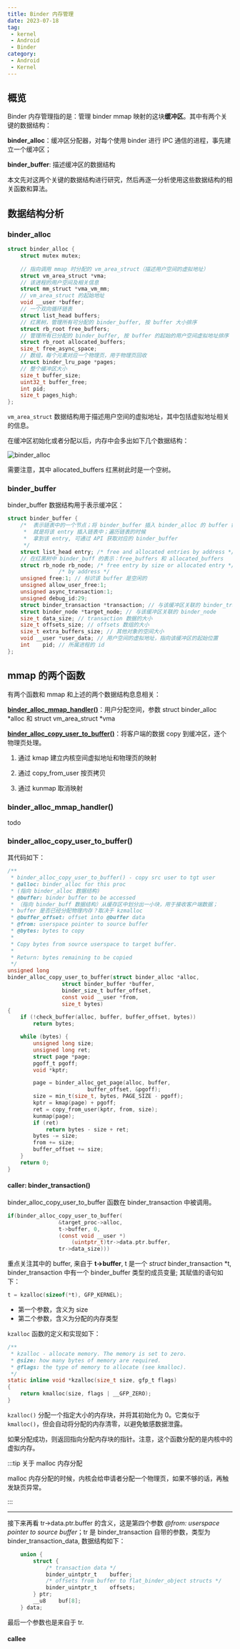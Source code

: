 ```yaml
---
title: Binder 内存管理
date: 2023-07-18
tag:
 - kernel
 - Android
 - Binder
category:
 - Android
 - Kernel
---
```




## 概览

Binder 内存管理指的是：管理 binder mmap 映射的这块**缓冲区**。其中有两个关键的数据结构：

**binder_alloc**：缓冲区分配器，对每个使用 binder 进行 IPC 通信的进程，事先建立一个缓冲区；

**binder_buffer**: 描述缓冲区的数据结构

本文先对这两个关键的数据结构进行研究，然后再逐一分析使用这些数据结构的相关函数和算法。

## 数据结构分析

### binder_alloc

```c
struct binder_alloc {
    struct mutex mutex;
    
    // 指向调用 mmap 时分配的 vm_area_struct（描述用户空间的虚拟地址）
    struct vm_area_struct *vma; 
    // 该进程的用户空间及相关信息
    struct mm_struct *vma_vm_mm; 
    // vm_area_struct 的起始地址
    void __user *buffer; 
    // 一个双向循环链表
    struct list_head buffers; 
    // 红黑树，管理所有可分配的 binder_buffer, 按 buffer 大小排序
    struct rb_root free_buffers; 
    // 管理所有已分配的 binder_buffer, 按 buffer 的起始的用户空间虚拟地址排序
    struct rb_root allocated_buffers; 
    size_t free_async_space; 
    // 数组，每个元素对应一个物理页，用于物理页回收
    struct binder_lru_page *pages; 
    // 整个缓冲区大小
    size_t buffer_size; 
    uint32_t buffer_free;
    int pid;
    size_t pages_high;
};
```

`vm_area_struct` 数据结构用于描述用户空间的虚拟地址，其中包括虚拟地址相关的信息。

在缓冲区初始化或者分配以后，内存中会多出如下几个数据结构：

![binder_alloc](../images/buffers.png)

需要注意，其中 allocated_buffers 红黑树此时是一个空树。

### binder_buffer

binder_buffer 数据结构用于表示缓冲区：

```c
struct binder_buffer {
    /*  表示链表中的一个节点；将 binder_buffer 插入 binder_alloc 的 buffer 链表时，
     *  就是将该 entry 插入链表中；遍历链表的时候           
     *  拿到该 entry, 可通过 API 获取对应的 binder_buffer 
     */
    struct list_head entry; /* free and allocated entries by address */
    // 在红黑树中 binder_buff 的表示：free_buffers 和 allocated_buffers 
    struct rb_node rb_node; /* free entry by size or allocated entry */
                /* by address */
    unsigned free:1; // 标识该 buffer 是空闲的
    unsigned allow_user_free:1;
    unsigned async_transaction:1;
    unsigned debug_id:29;
    struct binder_transaction *transaction; // 与该缓冲区关联的 binder_transaction
    struct binder_node *target_node; // 与该缓冲区关联的 binder_node
    size_t data_size; // transaction 数据的大小
    size_t offsets_size; // offsets 数组的大小
    size_t extra_buffers_size; // 其他对象的空间大小
    void __user *user_data; // 用户空间的虚拟地址，指向该缓冲区的起始位置
    int    pid; // 所属进程的 id
};
```

## mmap 的两个函数

有两个函数和 mmap 和上述的两个数据结构息息相关：

**[binder_alloc_mmap_handler()](https://link.juejin.cn/?target=https%3A%2F%2Fcs.android.com%2Fandroid%2F_%2Fandroid%2Fkernel%2Fcommon%2F%2B%2Fandroid13-5.15%3Adrivers%2Fandroid%2Fbinder_alloc.c%3Bbpv%3D0%3Bbpt%3D0%3Bl%3D739)**：用户分配空间，参数 struct binder_alloc *alloc 和 struct vm_area_struct *vma

**[binder_alloc_copy_user_to_buffer()](https://link.juejin.cn/?target=https%3A%2F%2Fcs.android.com%2Fandroid%2F_%2Fandroid%2Fkernel%2Fcommon%2F%2B%2Fandroid13-5.15%3Adrivers%2Fandroid%2Fbinder_alloc.c%3Bl%3D1207%3Bbpv%3D0%3Bbpt%3D0)**：将客户端的数据 copy 到缓冲区，逐个物理页处理。

1. 通过 kmap 建立内核空间虚拟地址和物理页的映射

2. 通过 copy_from_user 按页拷贝

3. 通过 kunmap 取消映射

### binder_alloc_mmap_handler()

todo

### binder_alloc_copy_user_to_buffer()

其代码如下：

```c
/**
 * binder_alloc_copy_user_to_buffer() - copy src user to tgt user
 * @alloc: binder_alloc for this proc
 * (指向 binder_alloc 数据结构)
 * @buffer: binder buffer to be accessed
 * （指向 binder_buff 数据结构）从缓存区中划分出一小块，用于接收客户端数据；
 * buffer 是否已经分配物理内存？取决于 kzmalloc
 * @buffer_offset: offset into @buffer data
 * @from: userspace pointer to source buffer
 * @bytes: bytes to copy
 *
 * Copy bytes from source userspace to target buffer.
 *
 * Return: bytes remaining to be copied
 */
unsigned long
binder_alloc_copy_user_to_buffer(struct binder_alloc *alloc,
				 struct binder_buffer *buffer,
				 binder_size_t buffer_offset,
				 const void __user *from,
				 size_t bytes)
{
	if (!check_buffer(alloc, buffer, buffer_offset, bytes))
		return bytes;

	while (bytes) {
		unsigned long size;
		unsigned long ret;
		struct page *page;
		pgoff_t pgoff;
		void *kptr;

		page = binder_alloc_get_page(alloc, buffer,
					     buffer_offset, &pgoff);
		size = min_t(size_t, bytes, PAGE_SIZE - pgoff);
		kptr = kmap(page) + pgoff;
		ret = copy_from_user(kptr, from, size);
		kunmap(page);
		if (ret)
			return bytes - size + ret;
		bytes -= size;
		from += size;
		buffer_offset += size;
	}
	return 0;
}
```

#### caller: binder_transaction() 

binder_alloc_copy_user_to_buffer 函数在 binder_transaction 中被调用。

```c
if(binder_alloc_copy_user_to_buffer(
				&target_proc->alloc,
				t->buffer, 0,
				(const void __user *)
					(uintptr_t)tr->data.ptr.buffer,
				tr->data_size)))
```

重点关注其中的 buffer, 来自于 **t->buffer**, t 是一个 *struct* binder_transaction *t, binder_transaction 中有一个 binder_buffer 类型的成员变量;  其赋值的语句如下：

```c
t = kzalloc(sizeof(*t), GFP_KERNEL);
```

- 第一个参数，含义为 size
- 第二个参数，含义为分配的内存类型

`kzalloc` 函数的定义和实现如下：

```c
/**
 * kzalloc - allocate memory. The memory is set to zero.
 * @size: how many bytes of memory are required.
 * @flags: the type of memory to allocate (see kmalloc).
 */
static inline void *kzalloc(size_t size, gfp_t flags)
{
	return kmalloc(size, flags | __GFP_ZERO);
}
```

`kzalloc()` 分配一个指定大小的内存块，并将其初始化为 0。它类似于 `kmalloc()`，但会自动将分配的内存清零，以避免敏感数据泄露。

如果分配成功，则返回指向分配内存块的指针。注意，这个函数分配的是内核中的虚拟内存。

:::tip 关于 malloc 内存分配

malloc 内存分配的时候，内核会给申请者分配一个物理页，如果不够的话，再触发缺页异常。

:::

---

接下来再看 tr->data.ptr.buffer 的含义，这是第四个参数 *@from: userspace pointer to source buffer*；tr 是 binder_transaction 自带的参数，类型为 binder_transaction_data, 数据结构如下：

```c
	union {
		struct {
			/* transaction data */
			binder_uintptr_t	buffer;
			/* offsets from buffer to flat_binder_object structs */
			binder_uintptr_t	offsets;
		} ptr;
		__u8	buf[8];
	} data;
```

最后一个参数也是来自于 tr.



#### callee

